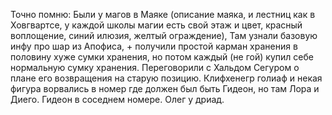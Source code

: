 Точно помню: Были у магов в Маяке (описание маяка, и лестниц как в Ховгвартсе, у каждой школы магии есть свой этаж и цвет, красный воплощение, синий илюзия, желтый ограждение), Там узнали базовую инфу про шар из Апофиса, + получили простой карман хранения в половину хуже сумки хранения, но потом каждый (не гой) купил себе нормальную сумку хранения. Переговорили с Хальдом Сегуром о плане его возвращения на старую позицию. Клифхенегр голиаф и некая фигура ворвались в номер где должен был быть Гидеон, но там Лора и Диего. Гидеон в соседнем номере. Олег у дриад.
